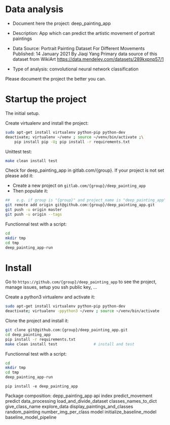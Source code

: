 # Data analysis
- Document here the project: deep_painting_app
- Description: App which can predict the artistic movement of portrait paintings
- Data Source:
  Portrait Painting Dataset For Different Movements
  Published: 14 January 2021
  By Jiaqi Yang
  Primary data source of this dataset from WikiArt
  https://data.mendeley.com/datasets/289kxpnp57/1

- Type of analysis: convolutional neural network classification

Please document the project the better you can.

# Startup the project

The initial setup.

Create virtualenv and install the project:
```bash
sudo apt-get install virtualenv python-pip python-dev
deactivate; virtualenv ~/venv ; source ~/venv/bin/activate ;\
    pip install pip -U; pip install -r requirements.txt
```

Unittest test:
```bash
make clean install test
```

Check for deep_painting_app in gitlab.com/{group}.
If your project is not set please add it:

- Create a new project on `gitlab.com/{group}/deep_painting_app`
- Then populate it:

```bash
##   e.g. if group is "{group}" and project_name is "deep_painting_app"
git remote add origin git@github.com:{group}/deep_painting_app.git
git push -u origin master
git push -u origin --tags
```

Functionnal test with a script:

```bash
cd
mkdir tmp
cd tmp
deep_painting_app-run
```

# Install

Go to `https://github.com/{group}/deep_painting_app` to see the project, manage issues,
setup you ssh public key, ...

Create a python3 virtualenv and activate it:

```bash
sudo apt-get install virtualenv python-pip python-dev
deactivate; virtualenv -ppython3 ~/venv ; source ~/venv/bin/activate
```

Clone the project and install it:

```bash
git clone git@github.com:{group}/deep_painting_app.git
cd deep_painting_app
pip install -r requirements.txt
make clean install test                # install and test
```
Functionnal test with a script:

```bash
cd
mkdir tmp
cd tmp
deep_painting_app-run
```

```package
pip install -e deep_painting_app
```

Package composition:
depp_painting_app
  api
    index
    predict_movement
    predict
  data_processing
    load_and_divide_dataset
    classes_names_to_dict
    give_class_name
  explore_data
    display_paintings_and_classes
    random_painting
    number_img_per_class
  model
    initialize_baseline_model
    baseline_model_pipeline
